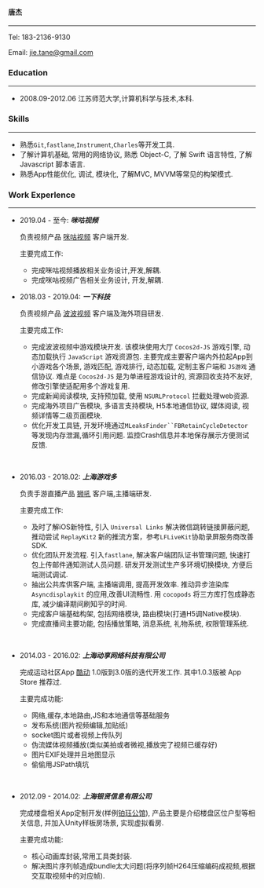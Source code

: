 #### 唐杰
-------------------------------------------------
Tel: 183-2136-9130

Email: jie.tane@gmail.com

### Education
---------------------------
+ 2008.09-2012.06 江苏师范大学,计算机科学与技术,本科.

### Skills
--------------------
+ 熟悉`Git`,`fastlane`,`Instrument`,`Charles`等开发工具.
+ 了解计算机基础, 常用的网络协议, 熟悉 Object-C, 了解 Swift 语言特性, 了解 Javascript 脚本语言.
+ 熟悉App性能优化, 调试, 模块化, 了解MVC, MVVM等常见的构架模式.


### Work Experlence
------------------------
+ 2019.04 - 至今: ***咪咕视频***

	负责视频产品 [咪咕视频](https://apps.apple.com/cn/app/咪咕视频-看cba中超英超足球电视直播/id787130974) 客户端开发.

	主要完成工作:
	+ 完成咪咕视频播放相关业务设计,开发,解耦.
	+ 完成咪咕视频广告相关业务设计, 开发,解耦.


+ 2018.03 - 2019.04: ***一下科技***

	负责视频产品 [波波视频](https://itunes.apple.com/cn/app/波波视频官方版-段友云集-搞笑升级/id1306474409) 客户端及海外项目研发.

	主要完成工作:
	+ 完成波波视频中游戏模块开发. 该模块使用大厅 `Cocos2d-JS`  游戏引擎, 动态加载执行 `JavaScript` 游戏资源包. 主要完成主要客户端内外拉起App到小游戏各个场景, 游戏匹配,  游戏排行,  动态加载,  定制主客户端和 `JS游戏` 通信协议.  难点是 `Cocos2d-JS` 是为单进程游戏设计的, 资源回收支持不友好, 修改引擎使适配用多个游戏复用.
	+ 完成新闻阅读模块, 支持预加载,  使用 `NSURLProtocol` 拦截处理web资源.
	+ 完成海外项目广告模块,  多语言支持模块,  H5本地通信协议, 媒体阅读, 视频详情等二级页面模块.
	+ 优化开发工具链,  开发环境通过`MLeaksFinder``FBRetainCycleDetector` 等发现内存泄漏,循环引用问题.  监控Crash信息并本地保存展示方便测试反馈.
<br/>

+ 2016.03 - 2018.02: ***上海游戏多***

	负责手游直播产品 [狮吼](https://itunes.apple.com/cn/app/狮吼-热门手游直播平台/id1139133397?mt=8) 客户端,主播端研发.

	主要完成工作:
	+ 及时了解iOS新特性, 引入 `Universal Links` 解决微信跳转链接屏蔽问题, 推动尝试 `ReplayKit2` 新的推流方案，参考`LFLiveKit`协助录屏服务商改善SDK.
	+ 优化团队开发流程. 引入`fastlane`, 解决客户端团队证书管理问题, 快速打包上传邮件通知测试人员问题. 研发开发测试生产多环境切换模块, 方便后端测试调试.
	+ 抽出公共库供客户端, 主播端调用, 提高开发效率. 推动异步渲染库 `Asyncdisplaykit` 的应用,改善UI流畅性. 用 `cocopods` 将三方库打包成静态库, 减少编译期间刷知乎的时间.
	+ 完成客户端基础构架, 包括网络模块, 路由模块(打通H5调Native模块).
	+ 完成直播间主要功能, 包括播放策略, 消息系统, 礼物系统, 权限管理系统.
<br/>


+ 2014.03 - 2016.02: ***上海动享网络科技有限公司***

	完成运动社区App [酷动](https://itunes.apple.com/cn/app/ku-dong-hu-wai-ji-xian-yun/id897489848?mt=8) 1.0版到3.0版的迭代开发工作. 其中1.0.3版被 App Store 推荐过.

	主要完成功能:
	+ 网络,缓存,本地路由,JS和本地通信等基础服务
	+ 发布系统(图片视频编辑,加贴纸)
	+ socket图片或者视频上传队列
	+ 伪流媒体视频播放(类似美拍或者微视,播放完了视频已缓存好)
	+ 图片EXIF处理并且地图显示
	+ 偷偷用JSPath填坑
<br/>


+ 2012.09 - 2014.02:  ***上海银贤信息有限公司***

	完成楼盘相关App定制开发(样例[铂珏公馆](https://itunes.apple.com/cn/app/bo-jue-gong-guan/id802814669?mt=8)), 产品主要是介绍楼盘区位户型等相关信息, 并加入Unity样板房场景, 实现虚拟看房.

	主要完成功能:
	+ 核心动画库封装,常用工具类封装.
	+ 解决图片序列帧造成bundle太大问题(将序列帧H264压缩编码成视频,根据交互取视频中的对应帧).
